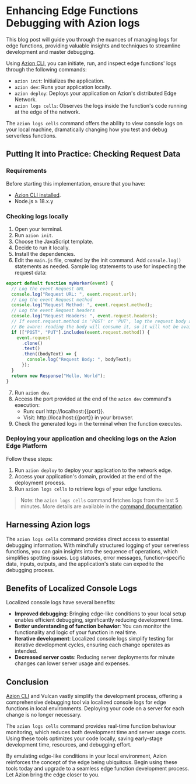 # Enhancing Edge Functions Debugging with Azion logs

This blog post will guide you through the nuances of managing logs for edge functions, providing valuable insights and techniques to streamline development and master debugging.

Using [Azion CLI](https://www.azion.com/en/documentation/products/azion-cli/overview/), you can initiate, run, and inspect edge functions' logs through the following commands:

- `azion init`: Initializes the application.
- `azion dev`: Runs your application locally.
- `azion deploy`: Deploys your application on Azion's distributed Edge Network.
- `azion logs cells`: Observes the logs inside the function's code running at the edge of the network.

The `azion logs cells` command offers the ability to view console logs on your local machine, dramatically changing how you test and debug serverless functions.

## Putting It into Practice: Checking Request Data

### Requirements

Before starting this implementation, ensure that you have:

- [Azion CLI installed](https://www.azion.com/en/documentation/products/azion-cli/overview/#installing-azion-cli).
- Node.js ≥ 18.x.y

### Checking logs locally

1.  Open your terminal.
2.  Run `azion init`.
3.  Choose the JavaScript template.
4.  Decide to run it locally.
5.  Install the dependencies.
6.  Edit the `main.js` file, created by the init command. Add `console.log()` statements as needed. Sample log statements to use for inspecting the request data:

```js
export default function myWorker(event) {
  // Log the event Request URL
  console.log("Request URL: ", event.request.url);
  // Log the event Request method
  console.log("Request Method: ", event.request.method);
  // Log the event Request headers
  console.log("Request Headers: ", event.request.headers);
  // If event.request.method is 'POST' or 'PUT', log the request body as well
  // Be aware: reading the body will consume it, so it will not be available for fetching anymore
  if (["POST", "PUT"].includes(event.request.method)) {
    event.request
      .clone()
      .text()
      .then((bodyText) => {
        console.log("Request Body: ", bodyText);
      });
  }
  return new Response("Hello, World");
}
```

7.  Run `azion dev`.
8.  Access the port provided at the end of the `azion dev` command's execution:
    - Run: curl http://localhost:{{port}}.
    - Visit: http://localhost:{{port}} in your browser.
9.  Check the generated logs in the terminal when the function executes.

### Deploying your application and checking logs on the Azion Edge Platform

Follow these steps:

1.  Run `azion deploy` to deploy your application to the network edge.
2.  Access your application's domain, provided at the end of the deployment process.
3.  Run `azion logs cells` to retrieve logs of your edge functions.

> Note: the `azion logs cells` command fetches logs from the last 5 minutes. More details are available in the [command documentation](https://www.azion.com/en/documentation/products/azion-cli/overview/#using-azion-logs-cells).

## Harnessing Azion logs

The `azion logs cells` command provides direct access to essential debugging information. With mindfully structured logging of your serverless functions, you can gain insights into the sequence of operations, which simplifies spotting issues. Log statuses, error messages, function-specific data, inputs, outputs, and the application's state can expedite the debugging process.

## Benefits of Localized Console Logs

Localized console logs have several benefits:

- **Improved debugging**: Bringing edge-like conditions to your local setup enables efficient debugging, significantly reducing development time.
- **Better understanding of function behavior**: You can monitor the functionality and logic of your function in real time.
- **Iterative development**: Localized console logs simplify testing for iterative development cycles, ensuring each change operates as intended.
- **Decreased server costs**: Reducing server deployments for minute changes can lower server usage and expenses.

## Conclusion

[Azion CLI](https://www.azion.com/en/documentation/products/azion-cli/overview/) and Vulcan vastly simplify the development process, offering a comprehensive debugging tool via localized console logs for edge functions in local environments. Deploying your code on a server for each change is no longer necessary.

The `azion logs cells` command provides real-time function behaviour monitoring, which reduces both development time and server usage costs. Using these tools optimizes your code locally, saving early-stage development time, resources, and debugging effort.

By emulating edge-like conditions in your local environment, Azion reinforces the concept of the edge being ubiquitous. Begin using these tools today and upgrade to a seamless edge function development process. Let Azion bring the edge closer to you.
